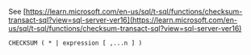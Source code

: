 See [https://learn.microsoft.com/en-us/sql/t-sql/functions/checksum-transact-sql?view=sql-server-ver16](https://learn.microsoft.com/en-us/sql/t-sql/functions/checksum-transact-sql?view=sql-server-ver16)
```
CHECKSUM ( * | expression [ ,...n ] )
```
